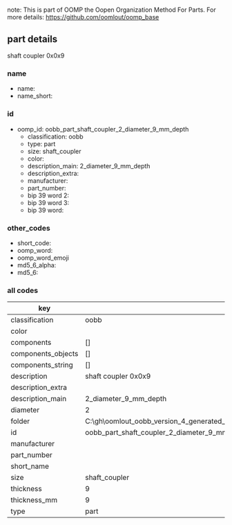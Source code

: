 #   

note: This is part of OOMP the Oopen Organization Method For Parts. For more details: https://github.com/oomlout/oomp_base

##  part details



shaft coupler 0x0x9

### name
* name: 
* name_short: 
### id
* oomp_id: oobb_part_shaft_coupler_2_diameter_9_mm_depth
  * classification: oobb
  * type: part
  * size: shaft_coupler
  * color: 
  * description_main: 2_diameter_9_mm_depth
  * description_extra: 
  * manufacturer: 
  * part_number: 
  * bip 39 word 2: 
  * bip 39 word 3: 
  * bip 39 word: 

### other_codes
* short_code: 
* oomp_word: 
* oomp_word_emoji 
* md5_6_alpha: 
* md5_6: 









### all codes 
| key | value |  
| --- | --- |  
| classification | oobb |  
| color |  |  
| components | [] |  
| components_objects | [] |  
| components_string | [] |  
| description | shaft coupler 0x0x9 |  
| description_extra |  |  
| description_main | 2_diameter_9_mm_depth |  
| diameter | 2 |  
| folder | C:\gh\oomlout_oobb_version_4_generated_parts\things\oobb_part_shaft_coupler_2_diameter_9_mm_depth |  
| id | oobb_part_shaft_coupler_2_diameter_9_mm_depth |  
| manufacturer |  |  
| part_number |  |  
| short_name |  |  
| size | shaft_coupler |  
| thickness | 9 |  
| thickness_mm | 9 |  
| type | part |  
